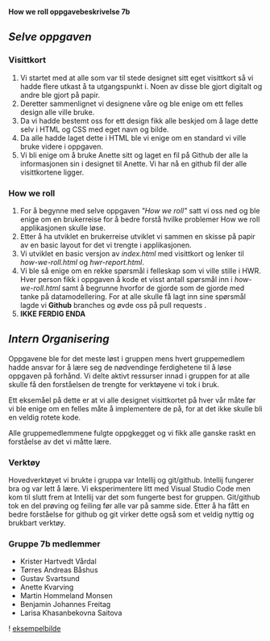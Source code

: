 **How we roll oppgavebeskrivelse 7b**

## _Selve oppgaven_

### **Visittkort**

1. Vi startet med at alle som var til stede designet sitt eget visittkort så vi hadde flere utkast å ta utgangspunkt i. Noen av disse ble gjort digitalt og andre ble gjort på papir.
2. Deretter sammenlignet vi designene våre og ble enige om ett felles design alle ville bruke.
3. Da vi hadde bestemt oss for ett design fikk alle beskjed om å lage dette selv i HTML og CSS med eget navn og bilde.
4. Da alle hadde laget dette i HTML ble vi enige om en standard vi ville bruke videre i oppgaven.
5. Vi bli enige om å bruke Anette sitt og laget en fil på Github der alle la informasjonen sin i designet til Anette. Vi har nå en github fil der alle visittkortene ligger.

### **How we roll**

1. For å begynne med selve oppgaven _"How we roll"_ satt vi oss ned og ble enige om en brukerreise for å bedre forstå hvilke problemer How we roll applikasjonen skulle løse.
2. Etter å ha utviklet en brukerreise utviklet vi sammen en skisse på papir av en basic layout for det vi trengte i applikasjonen.
3. Vi utviklet en basic versjon av _index.html_ med visittkort og lenker til _how-we-roll.html_ og _hwr-report.html_.
4. Vi ble så enige om en rekke spørsmål i felleskap som vi ville stille i HWR. Hver person fikk i oppgaven å kode et visst antall spørsmål inn i _how-we-roll.html_ samt å begrunne hvorfor de gjorde som de gjorde med tanke på datamodellering. For at alle skulle få lagt inn sine spørsmål lagde vi **Github** branches og øvde oss på pull requests .
5. **IKKE FERDIG ENDA**

## _Intern Organisering_

Oppgavene ble for det meste løst i gruppen mens hvert gruppemedlem hadde ansvar for å lære seg de nødvendinge ferdighetene til å løse oppgaven på forhånd. Vi delte aktivt ressurser innad i gruppen for at alle skulle få den forståelsen de trengte for verktøyene vi tok i bruk.

Ett eksemåel på dette er at vi alle designet visittkortet på hver vår måte før vi ble enige om en felles måte å implementere de på, for at det ikke skulle bli en veldig rotete kode.

Alle gruppemedlemmene fulgte oppgkegget og vi fikk alle ganske raskt en forståelse av det vi måtte lære.

### **Verktøy**

Hovedverktøyet vi brukte i gruppa var Intellij og git/github. Intellij fungerer bra og var lett å lære. Vi eksperimentere litt med Visual Studio Code men kom til slutt frem at Intellij var det som fungerte best for gruppen.
Git/github tok en del prøving og feiling før alle var på samme side. Etter å ha fått en bedre forståelse for github og git virker dette også som et veldig nyttig og brukbart verktøy.

### **Gruppe 7b medlemmer**
* Krister Hartvedt Vårdal
* Tørres Andreas Båshus
* Gustav Svartsund
* Anette Kvarving
* Martin Hommeland Monsen
* Benjamin Johannes Freitag
* Larisa Khasanbekovna Saitova

! [eksempelbilde](img=src "/Images/bilde.jpg")
